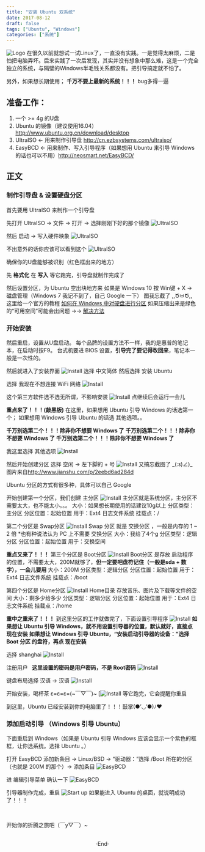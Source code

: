 ```yaml
---
title: "安装 Ubuntu 双系统"
date: 2017-08-12
draft: false
tags: ["Ubuntu", "Windows"]
categories: ["系统"]
---
```


![Logo](https://mogeko.github.io/images/000/logo.jpg)
在很久以前就想试一试Linux了，一直没有实践。一是觉得太麻烦，二是怕把电脑弄坏。后来实践了一次后发现，其实并没有想象中那么难，这是一个完全独立的系统，与隔壁的Windows半毛钱关系都没有。把引导搞定就不怕了。

另外，如果想长期使用；
**千万不要上最新的系统！！！**
bug多得一逼

<!--more-->

## 准备工作：

1. 一个 >= 4g 的U盘
2. Ubuntu 的镜像（建议使用16.04）<http://www.ubuntu.org.cn/download/desktop>
3. UltraISO <- 用来制作引导盘 <http://cn.ezbsystems.com/ultraiso/>
4. EasyBCD <- 用来制作、写入引导程序（如果想用 Ubuntu 来引导 Windows 的话也可以不用）<http://neosmart.net/EasyBCD/>

## 正文

### 制作引导盘 & 设置硬盘分区

首先要用 UltraISO 来制作一个引导盘

先打开 UltraISO -> 文件 -> 打开 -> 选择刚刚下好的那个镜像
![UltraISO](https://mogeko.github.io/images/000/UltraISO_1.png)

然后 启动 -> 写入硬件映象
![UltraISO](https://mogeko.github.io/images/000/UltraISO_2.png)

不出意外的话你应该可以看到这个
![UltraISO](https://mogeko.github.io/images/000/UltraISO_3.png)

确保你的U盘能够被识别（红色框出来的地方）

先 **格式化** 在 **写入** 等它跑完，引导盘就制作完成了

然后设置分区，为 Ubuntu 空出块地方来
如果是 Windows 10 按 Win键 + X -> 磁盘管理（Windows 7 我记不到了，自己 Google 一下）
图我忘截了 ,,ԾㅂԾ,, 这里给一个官方的教程 [如何在 Windows 中对硬盘进行分区](https://support.microsoft.com/zh-cn/help/944248)
如果压缩出来是绿色的“可用空间”可能会出问题
->-> [解决方法](https://answers.microsoft.com/zh-hans/windows/forum/windows_7-windows_install/%E7%A3%81%E7%9B%98%E5%88%86%E5%8C%BA%E8%BD%AC/bd333d12-e04d-46f8-bcd4-91973bb56cb9?auth=1)

### 开始安装

然后重启，设置从U盘启动。
每个品牌的设置方法不一样，我的是惠普的笔记本，在启动时按F9。
台式机要进 BIOS 设置，**引导完了要记得改回来**，笔记本一般是一次性的。

然后就进入了安装界面
![Install](https://mogeko.github.io/images/000/install_1.jpg)
选择 中文简体 然后选择 安装 Ubuntu

选择 我现在不想连接 WiFi 网络
![Install](https://mogeko.github.io/images/000/install_2.jpg)

这个第三方软件选不选无所谓，不影响安装
![Install](https://mogeko.github.io/images/000/install_3.jpg)
点继续后会运行一会儿

**重点来了！！！(敲黑板)**
在这里，如果想用 Ubuntu 引导 Windows 的话选第一个；
如果想用 Windows 引导 Ubuntu 的话选 其他选项。。

**千万别选第二个！！！除非你不想要 Windows 了**
**千万别选第二个！！！除非你不想要 Windows 了**
**千万别选第二个！！！除非你不想要 Windows 了**

我这里选择 其他选项
![Install](https://mogeko.github.io/images/000/install_4.jpg)

然后开始创建分区
选择 空闲 -> 左下脚的 + 号
![Install](https://mogeko.github.io/images/000/install_5.jpg)
又搞忘截图了 \_(:з)∠)\_ 图片来自<http://www.jianshu.com/p/2eebd6ad284d>

Ubuntu 分区的方式有很多种，具体可以自己 Google

开始创建第一个分区，我们创建 主分区
![Install](https://mogeko.github.io/images/000/install_6.png)
主分区就是系统分区，主分区不需要太大，也不能太小。。。
大小：如果想长期使用的话建议10g以上
分区类型：主分区
分区位置：起始位置
用于：Ext4 日志文件系统
挂载点：/

第二个分区是 Swap分区
![Install](https://mogeko.github.io/images/000/install_7.png)
Swap 分区 就是 交换分区 ，一般是内存的 1 ~ 2 倍
*也有种说法认为 PC 上不需要 交换分区
大小：我给了4个g
分区类型：逻辑分区
分区位置：起始位置
用于：交换空间

**重点又来了！！！**
第三个分区是 Boot分区
![Install](https://mogeko.github.io/images/000/install_8.png)
Boot分区 是存放 启动程序 的位置，不需要太大，200M就够了，**但一定要吧盘符记住（一般是sda + 数字），一会儿要用**
大小：200M
分区类型：逻辑分区
分区位置：起始位置
用于：Ext4 日志文件系统
挂载点：/boot

第四个分区是 Home分区
![Install](https://mogeko.github.io/images/000/install_9.png)
Home目录 存放音乐、图片及下载等文件的空间
大小：剩多少给多少
分区类型：逻辑分区
分区位置：起始位置
用于：Ext4 日志文件系统
挂载点：/home

**重中之重来了！！！**
到这里分区的工作就做完了，下面设置引导程序
![Install](https://mogeko.github.io/images/000/install_10.jpg)
**如果想让 Ubuntu 引导 Windows，就不用设置引导器的位置，默认就好，直接点 现在安装**
**如果想让 Windows 引导 Ubuntu，“安装启动引导器的设备：”选择 Boot 分区 的盘符，再点 现在安装**

选择 shanghai
![Install](https://mogeko.github.io/images/000/install_11.jpg)

注册用户  **这里设置的密码是用户密码，不是 Root密码**
![Install](https://mogeko.github.io/images/000/install_12.jpg)

键盘布局选择 汉语 -> 汉语
![Install](https://mogeko.github.io/images/000/install_13.jpg)

开始安装，喝杯茶 ε=ε=ε=(~￣▽￣)~
[![Install](https://mogeko.github.io/images/000/install_14.jpg)
等它跑完，它会提醒你重启

到这里，Ubuntu 已经安装到你的电脑里了！！！鼓掌(●’◡’●)ﾉ♥

### 添加启动引导 （Windows 引导 Ubuntu）

下面重启到 Windows（如果是 Ubuntu 引导 Windows 应该会显示一个紫色的框框，让你选系统。选择 Ubuntu 。）

打开 EasyBCD
添加新条目 -> Linux/BSD -> “驱动器：”选择 /Boot 所在的分区（也就是 200M 的那个）-> 添加条目
![EasyBCD](https://mogeko.github.io/images/000/EasyBCD_1.png)

进 编辑引导菜单 确认一下
![EasyBCD](https://mogeko.github.io/images/000/EasyBCD_2.png)

引导器制作完成，重启
![Start up](https://mogeko.github.io/images/000/start_up.jpg)
如果能进入 Ubuntu 的桌面，就说明成功了！！！

<br>

开始你的折腾之旅吧（￣y▽￣）~



<br>

<center>  ·End·  </center>